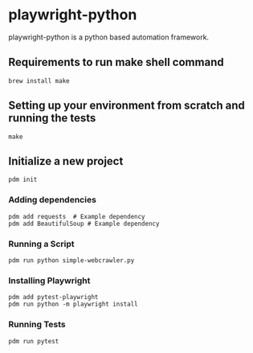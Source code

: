# playwright-python
playwright-python is a python based automation framework.

## Requirements to run make shell command
```shell
brew install make
```

## Setting up your environment from scratch and running the tests
```shell
make
```

## Initialize a new project
```shell
pdm init
```
### Adding dependencies
```shell
pdm add requests  # Example dependency
pdm add BeautifulSoup # Example dependency
```

### Running a Script
```shell
pdm run python simple-webcrawler.py
```

### Installing Playwright
```shell
pdm add pytest-playwright
pdm run python -m playwright install
```

### Running Tests
```shell
pdm run pytest
```


